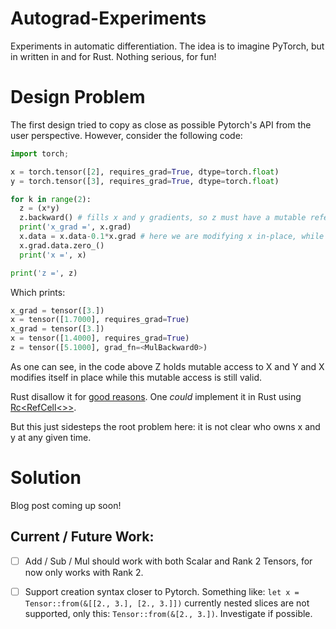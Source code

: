 # Autograd-Experiments

Experiments in automatic differentiation. The idea is to imagine PyTorch, but in written in and for Rust. Nothing serious, for fun!


# Design Problem

The first design tried to copy as close as possible Pytorch's API from the user perspective. However, consider the following code: 

```Python
import torch;

x = torch.tensor([2], requires_grad=True, dtype=torch.float)
y = torch.tensor([3], requires_grad=True, dtype=torch.float)

for k in range(2):
  z = (x*y)
  z.backward() # fills x and y gradients, so z must have a mutable reference of some kind to x and y
  print('x_grad =', x.grad)
  x.data = x.data-0.1*x.grad # here we are modifying x in-place, while z holds the mutable reference
  x.grad.data.zero_() 
  print('x =', x)

print('z =', z)
```
Which prints: 
```Python
x_grad = tensor([3.])
x = tensor([1.7000], requires_grad=True)
x_grad = tensor([3.])
x = tensor([1.4000], requires_grad=True)
z = tensor([5.1000], grad_fn=<MulBackward0>)
```

As one can see, in the code above Z holds mutable access to X and Y and X modifies itself in place while this mutable access is still valid. 

Rust disallow it for [good reasons](https://manishearth.github.io/blog/2015/05/17/the-problem-with-shared-mutability/). One *could* implement it in Rust using [Rc<RefCell<>>](https://doc.rust-lang.org/book/ch15-05-interior-mutability.html).

But this just sidesteps the root problem here: it is not clear who owns x and y at any given time. 

# Solution

Blog post coming up soon!






## Current / Future Work: 

- [ ] Add / Sub / Mul should work with both Scalar and Rank 2 Tensors, for now only works with Rank 2. 
- [ ] Support creation syntax closer to Pytorch. Something like: ```let x = Tensor::from(&[[2., 3.], [2., 3.]])``` currently nested slices are not supported, only this: ```Tensor::from(&[2., 3.])```. Investigate if possible.

